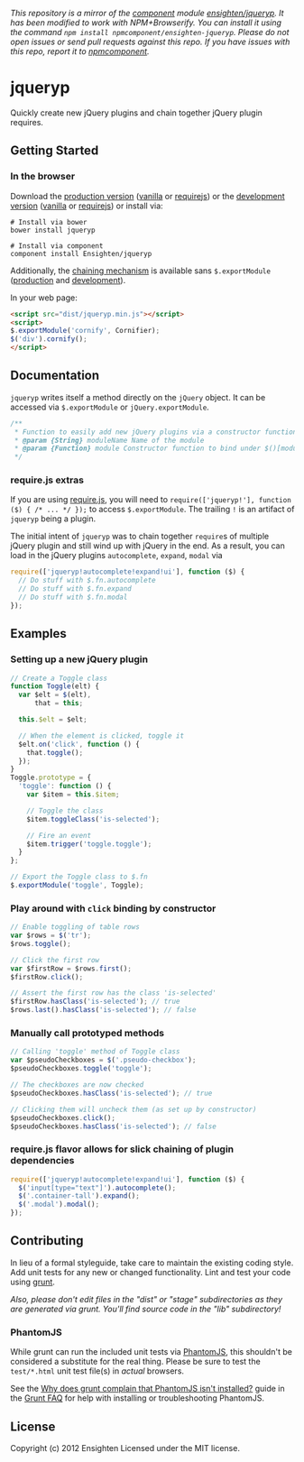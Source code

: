 *This repository is a mirror of the [component](http://component.io) module [ensighten/jqueryp](http://github.com/ensighten/jqueryp). It has been modified to work with NPM+Browserify. You can install it using the command `npm install npmcomponent/ensighten-jqueryp`. Please do not open issues or send pull requests against this repo. If you have issues with this repo, report it to [npmcomponent](https://github.com/airportyh/npmcomponent).*
# jqueryp

Quickly create new jQuery plugins and chain together jQuery plugin requires.

## Getting Started

### In the browser
Download the [production version][min] ([vanilla][min] or [requirejs][min_require]) or the [development version][max] ([vanilla][max] or [requirejs][max_require]) or install via:

```shell
# Install via bower
bower install jqueryp

# Install via component
component install Ensighten/jqueryp
```

Additionally, the [chaining mechanism](#requirejs-extras) is available sans `$.exportModule` ([production][min_chainer] and [development][max_chainer]).

[min_require]: https://raw.github.com/Ensighten/jqueryp/master/dist/jqueryp.require.min.js
[max_require]: https://raw.github.com/Ensighten/jqueryp/master/dist/jqueryp.require.js
[min]: https://raw.github.com/Ensighten/jqueryp/master/dist/jqueryp.min.js
[max]: https://raw.github.com/Ensighten/jqueryp/master/dist/jqueryp.js
[min_chainer]: https://raw.github.com/Ensighten/jqueryp/master/dist/jqueryp.chainer.min.js
[max_chainer]: https://raw.github.com/Ensighten/jqueryp/master/dist/jqueryp.chainer.js

In your web page:

```html
<script src="dist/jqueryp.min.js"></script>
<script>
$.exportModule('cornify', Cornifier);
$('div').cornify();
</script>
```

## Documentation
`jqueryp` writes itself a method directly on the `jQuery` object. It can be accessed via `$.exportModule` or `jQuery.exportModule`.
```js
/**
 * Function to easily add new jQuery plugins via a constructor function
 * @param {String} moduleName Name of the module
 * @param {Function} module Constructor function to bind under $()[moduleName]
 */
```

### require.js extras
If you are using [require.js][requirejs], you will need to `require(['jqueryp!'], function ($) { /* ... */ });` to access `$.exportModule`. The trailing `!` is an artifact of `jqueryp` being a plugin.

The initial intent of `jqueryp` was to chain together `require`s of multiple jQuery plugin and still wind up with jQuery in the end. As a result, you can load in the jQuery plugins `autocomplete`, `expand`, `modal` via

```js
require(['jqueryp!autocomplete!expand!ui'], function ($) {
  // Do stuff with $.fn.autocomplete
  // Do stuff with $.fn.expand
  // Do stuff with $.fn.modal
});
```

[requirejs]: http://requirejs.org/

## Examples

### Setting up a new jQuery plugin
```js
// Create a Toggle class
function Toggle(elt) {
  var $elt = $(elt),
      that = this;

  this.$elt = $elt;

  // When the element is clicked, toggle it
  $elt.on('click', function () {
    that.toggle();
  });
}
Toggle.prototype = {
  'toggle': function () {
    var $item = this.$item;

    // Toggle the class
    $item.toggleClass('is-selected');

    // Fire an event
    $item.trigger('toggle.toggle');
  }
};

// Export the Toggle class to $.fn
$.exportModule('toggle', Toggle);
```

### Play around with `click` binding by constructor
```js
// Enable toggling of table rows
var $rows = $('tr');
$rows.toggle();

// Click the first row
var $firstRow = $rows.first();
$firstRow.click();

// Assert the first row has the class 'is-selected'
$firstRow.hasClass('is-selected'); // true
$rows.last().hasClass('is-selected'); // false
```

### Manually call prototyped methods
```js
// Calling 'toggle' method of Toggle class
var $pseudoCheckboxes = $('.pseudo-checkbox');
$pseudoCheckboxes.toggle('toggle');

// The checkboxes are now checked
$pseudoCheckboxes.hasClass('is-selected'); // true

// Clicking them will uncheck them (as set up by constructor)
$pseudoCheckboxes.click();
$pseudoCheckboxes.hasClass('is-selected'); // false
```

### require.js flavor allows for slick chaining of plugin dependencies
```js
require(['jqueryp!autocomplete!expand!ui'], function ($) {
  $('input[type="text"]').autocomplete();
  $('.container-tall').expand();
  $('.modal').modal();
});
```

## Contributing
In lieu of a formal styleguide, take care to maintain the existing coding style. Add unit tests for any new or changed functionality. Lint and test your code using [grunt](http://gruntjs.com/).

_Also, please don't edit files in the "dist" or "stage" subdirectories as they are generated via grunt. You'll find source code in the "lib" subdirectory!_

### PhantomJS
While grunt can run the included unit tests via [PhantomJS](http://phantomjs.org/), this shouldn't be considered a substitute for the real thing. Please be sure to test the `test/*.html` unit test file(s) in _actual_ browsers.

See the [Why does grunt complain that PhantomJS isn't installed?](https://github.com/gruntjs/grunt/blob/master/docs/faq.md#why-does-grunt-complain-that-phantomjs-isnt-installed) guide in the [Grunt FAQ](https://github.com/gruntjs/grunt/blob/master/docs/faq.md) for help with installing or troubleshooting PhantomJS.

## License
Copyright (c) 2012 Ensighten
Licensed under the MIT license.

